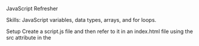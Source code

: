 JavaScript Refresher

Skills: JavaScript variables, data types, arrays, and for loops.

Setup
Create a script.js file and then refer to it in an index.html file using the src attribute in the <script> tag. 

Build Specifications
Create a firstName variable. Set it to your first name.
Create a lastName variable. Set it to your last name.
Create a fullName variable. Set it by concatenating firstName and lastName with a space between. (Or use a template literal.) (Don’t know what concatenate means? Google “JavaScript concatenate.”)
Log the fullName variable to the console.
Create a population variable. Set it to the population of Detroit or your favorite city.
Log population to the console.
Multiply the population by 3 and log that to the console.
Create a javaScriptIsCool variable. Set it to the boolean value true.
Create a colors variable. Set it to an array of the colors of the rainbow. (Each color is a string.)
Write a for loop that counts from 1 to 5 and logs each number to the console.
Write a for loop that counts from 0 to 4 and logs each number to the console.


